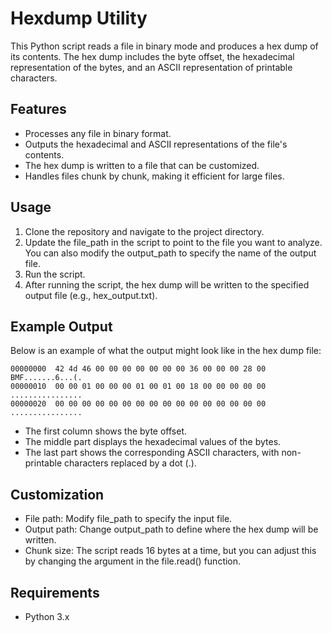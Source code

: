 # Hexdump Utility
This Python script reads a file in binary mode and produces a hex dump of its contents. The hex dump includes the byte offset, the hexadecimal representation of the bytes, and an ASCII representation of printable characters.

## Features
- Processes any file in binary format.
- Outputs the hexadecimal and ASCII representations of the file's contents.
- The hex dump is written to a file that can be customized.
- Handles files chunk by chunk, making it efficient for large files.
## Usage
1. Clone the repository and navigate to the project directory.
2. Update the file_path in the script to point to the file you want to analyze. You can also modify the output_path to specify the name of the output file.
3. Run the script.
4. After running the script, the hex dump will be written to the specified output file (e.g., hex_output.txt).

## Example Output
Below is an example of what the output might look like in the hex dump file:
```
00000000  42 4d 46 00 00 00 00 00 00 00 36 00 00 00 28 00  BMF.......6...(.
00000010  00 00 01 00 00 00 01 00 01 00 18 00 00 00 00 00  ................
00000020  00 00 00 00 00 00 00 00 00 00 00 00 00 00 00 00  ................
```

- The first column shows the byte offset.
- The middle part displays the hexadecimal values of the bytes.
- The last part shows the corresponding ASCII characters, with non-printable characters replaced by a dot (.).

## Customization
- File path: Modify file_path to specify the input file.
- Output path: Change output_path to define where the hex dump will be written.
- Chunk size: The script reads 16 bytes at a time, but you can adjust this by changing the argument in the file.read() function.

## Requirements
- Python 3.x
